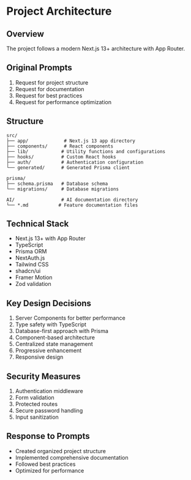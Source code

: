 # Project Architecture

## Overview
The project follows a modern Next.js 13+ architecture with App Router.

## Original Prompts
1. Request for project structure
2. Request for documentation
3. Request for best practices
4. Request for performance optimization

## Structure
```
src/
├── app/             # Next.js 13 app directory
├── components/      # React components
├── lib/            # Utility functions and configurations
├── hooks/          # Custom React hooks
├── auth/           # Authentication configuration
└── generated/      # Generated Prisma client

prisma/
├── schema.prisma   # Database schema
└── migrations/     # Database migrations

AI/                 # AI documentation directory
└── *.md           # Feature documentation files
```

## Technical Stack
- Next.js 13+ with App Router
- TypeScript
- Prisma ORM
- NextAuth.js
- Tailwind CSS
- shadcn/ui
- Framer Motion
- Zod validation

## Key Design Decisions
1. Server Components for better performance
2. Type safety with TypeScript
3. Database-first approach with Prisma
4. Component-based architecture
5. Centralized state management
6. Progressive enhancement
7. Responsive design

## Security Measures
1. Authentication middleware
2. Form validation
3. Protected routes
4. Secure password handling
5. Input sanitization

## Response to Prompts
- Created organized project structure
- Implemented comprehensive documentation
- Followed best practices
- Optimized for performance